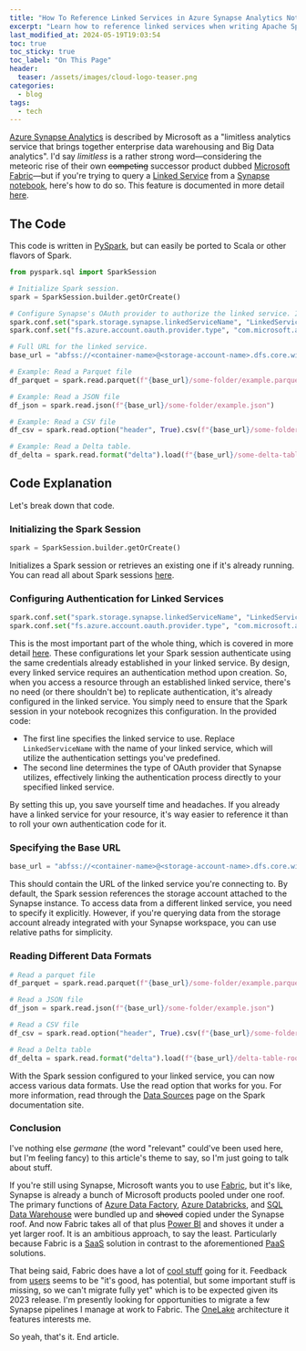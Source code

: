 ```yaml
---
title: "How To Reference Linked Services in Azure Synapse Analytics Notebooks"
excerpt: "Learn how to reference linked services when writing Apache Spark code in Azure Synapse Analytics notebooks."
last_modified_at: 2024-05-19T19:03:54
toc: true
toc_sticky: true
toc_label: "On This Page"
header:
  teaser: /assets/images/cloud-logo-teaser.png
categories:
  - blog
tags:
  - tech
---
```


[Azure Synapse Analytics](https://learn.microsoft.com/en-us/azure/synapse-analytics/) is described by Microsoft as a "limitless analytics service that brings together enterprise data warehousing and Big Data analytics". I'd say _limitless_ is a rather strong word—considering the meteoric rise of their own ~~competing~~ successor product dubbed [Microsoft Fabric](https://blog.fabric.microsoft.com/en-us/blog/microsoft-fabric-explained-for-existing-synapse-users/)—but if you're trying to query a [Linked Service](https://learn.microsoft.com/en-us/azure/data-factory/concepts-linked-services?tabs=data-factory) from a [Synapse notebook](https://learn.microsoft.com/en-us/azure/synapse-analytics/spark/apache-spark-development-using-notebooks), here's how to do so. This feature is documented in more detail [here](https://learn.microsoft.com/en-us/azure/synapse-analytics/spark/apache-spark-secure-credentials-with-tokenlibrary?pivots=programming-language-python#adls-gen2-storage-with-linked-services).

## The Code

This code is written in [PySpark](https://pypi.org/project/pyspark/), but can easily be ported to Scala or other flavors of Spark.

```python
from pyspark.sql import SparkSession

# Initialize Spark session.
spark = SparkSession.builder.getOrCreate()

# Configure Synapse's OAuth provider to authorize the linked service. It uses whatever authentication method you set up in your linked service configuration.
spark.conf.set("spark.storage.synapse.linkedServiceName", "LinkedServiceName")
spark.conf.set("fs.azure.account.oauth.provider.type", "com.microsoft.azure.synapse.tokenlibrary.LinkedServiceBasedTokenProvider")

# Full URL for the linked service.
base_url = "abfss://<container-name>@<storage-account-name>.dfs.core.windows.net"

# Example: Read a Parquet file
df_parquet = spark.read.parquet(f"{base_url}/some-folder/example.parquet")

# Example: Read a JSON file
df_json = spark.read.json(f"{base_url}/some-folder/example.json")

# Example: Read a CSV file
df_csv = spark.read.option("header", True).csv(f"{base_url}/some-folder/example.csv")

# Example: Read a Delta table.
df_delta = spark.read.format("delta").load(f"{base_url}/some-delta-table-root-folder/")
```

## Code Explanation

Let's break down that code.

### Initializing the Spark Session

```python
spark = SparkSession.builder.getOrCreate()
```

Initializes a Spark session or retrieves an existing one if it's already running. You can read all about Spark sessions [here](https://spark.apache.org/docs/latest/api/python/reference/pyspark.sql/spark_session.html).

### Configuring Authentication for Linked Services

```python
spark.conf.set("spark.storage.synapse.linkedServiceName", "LinkedServiceName")
spark.conf.set("fs.azure.account.oauth.provider.type", "com.microsoft.azure.synapse.tokenlibrary.LinkedServiceBasedTokenProvider")
```

This is the most important part of the whole thing, which is covered in more detail [here](https://learn.microsoft.com/en-us/azure/synapse-analytics/spark/apache-spark-secure-credentials-with-tokenlibrary?pivots=programming-language-python#adls-gen2-storage-with-linked-services). These configurations let your Spark session authenticate using the same credentials already established in your linked service. By design, every linked service requires an authentication method upon creation. So, when you access a resource through an established linked service, there's no need (or there shouldn't be) to replicate authentication, it's already configured in the linked service. You simply need to ensure that the Spark session in your notebook recognizes this configuration. In the provided code:

* The first line specifies the linked service to use. Replace `LinkedServiceName` with the name of your linked service, which will utilize the authentication settings you've predefined.
* The second line determines the type of OAuth provider that Synapse utilizes, effectively linking the authentication process directly to your specified linked service.

By setting this up, you save yourself time and headaches. If you already have a linked service for your resource, it's way easier to reference it than to roll your own authentication code for it.

### Specifying the Base URL

```python
base_url = "abfss://<container-name>@<storage-account-name>.dfs.core.windows.net"
```

This should contain the URL of the linked service you're connecting to. By default, the Spark session references the storage account attached to the Synapse instance. To access data from a different linked service, you need to specify it explicitly. However, if you're querying data from the storage account already integrated with your Synapse workspace, you can use relative paths for simplicity.

### Reading Different Data Formats

```python
# Read a parquet file
df_parquet = spark.read.parquet(f"{base_url}/some-folder/example.parquet")

# Read a JSON file
df_json = spark.read.json(f"{base_url}/some-folder/example.json")

# Read a CSV file
df_csv = spark.read.option("header", True).csv(f"{base_url}/some-folder/example.csv")

# Read a Delta table
df_delta = spark.read.format("delta").load(f"{base_url}/delta-table-root-folder/")
```

With the Spark session configured to your linked service, you can now access various data formats. Use the read option that works for you. For more information, read through the [Data Sources](https://spark.apache.org/docs/latest/sql-data-sources.html) page on the Spark documentation site.

### Conclusion

I've nothing else _germane_ (the word "relevant" could've been used here, but I'm feeling fancy) to this article's theme to say, so I'm just going to talk about stuff.

If you're still using Synapse, Microsoft wants you to use [Fabric](https://learn.microsoft.com/en-us/fabric/get-started/microsoft-fabric-overview), but it's like, Synapse is already a bunch of Microsoft products pooled under one roof. The primary functions of [Azure Data Factory](https://learn.microsoft.com/en-us/azure/data-factory/introduction), [Azure Databricks](https://learn.microsoft.com/en-us/azure/databricks/introduction/), and [SQL Data Warehouse](https://learn.microsoft.com/en-us/azure/synapse-analytics/sql-data-warehouse/sql-data-warehouse-overview-what-is) were bundled up and ~~shoved~~ copied under the Synapse roof. And now Fabric takes all of that plus [Power BI](https://learn.microsoft.com/en-us/power-bi/fundamentals/power-bi-overview) and shoves it under a yet larger roof. It is an ambitious approach, to say the least. Particularly because Fabric is a [SaaS](https://azure.microsoft.com/en-us/resources/cloud-computing-dictionary/what-is-saas) solution in contrast to the aforementioned [PaaS](https://azure.microsoft.com/en-us/resources/cloud-computing-dictionary/what-is-paas) solutions.

That being said, Fabric does have a lot of [cool stuff](https://learn.microsoft.com/en-us/fabric/get-started/whats-new) going for it. Feedback from [users](https://www.reddit.com/r/MicrosoftFabric/comments/1bn5sb2/honest_review_of_fabric_so_far/) seems to be "it's good, has potential, but some important stuff is missing, so we can't migrate fully yet" which is to be expected given its 2023 release. I'm presently looking for opportunities to migrate a few Synapse pipelines I manage at work to Fabric. The [OneLake](https://learn.microsoft.com/en-us/fabric/onelake/onelake-overview) architecture it features interests me.

So yeah, that's it. End article.
